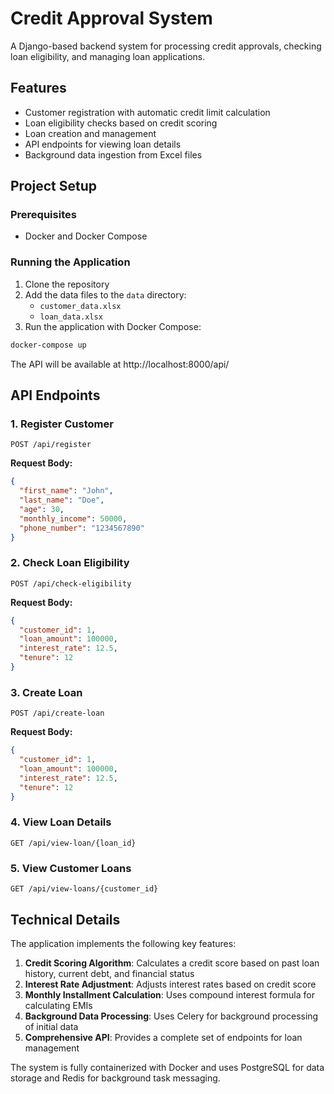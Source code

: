 # Credit Approval System

A Django-based backend system for processing credit approvals, checking loan eligibility, and managing loan applications.

## Features

- Customer registration with automatic credit limit calculation
- Loan eligibility checks based on credit scoring
- Loan creation and management
- API endpoints for viewing loan details
- Background data ingestion from Excel files

## Project Setup

### Prerequisites

- Docker and Docker Compose

### Running the Application

1. Clone the repository
2. Add the data files to the `data` directory:
   - `customer_data.xlsx`
   - `loan_data.xlsx`
3. Run the application with Docker Compose:

```bash
docker-compose up
```

The API will be available at http://localhost:8000/api/

## API Endpoints

### 1. Register Customer

```
POST /api/register
```

**Request Body:**
```json
{
  "first_name": "John",
  "last_name": "Doe",
  "age": 30,
  "monthly_income": 50000,
  "phone_number": "1234567890"
}
```

### 2. Check Loan Eligibility

```
POST /api/check-eligibility
```

**Request Body:**
```json
{
  "customer_id": 1,
  "loan_amount": 100000,
  "interest_rate": 12.5,
  "tenure": 12
}
```

### 3. Create Loan

```
POST /api/create-loan
```

**Request Body:**
```json
{
  "customer_id": 1,
  "loan_amount": 100000,
  "interest_rate": 12.5,
  "tenure": 12
}
```

### 4. View Loan Details

```
GET /api/view-loan/{loan_id}
```

### 5. View Customer Loans

```
GET /api/view-loans/{customer_id}
```

## Technical Details

The application implements the following key features:

1. **Credit Scoring Algorithm**: Calculates a credit score based on past loan history, current debt, and financial status
2. **Interest Rate Adjustment**: Adjusts interest rates based on credit score
3. **Monthly Installment Calculation**: Uses compound interest formula for calculating EMIs
4. **Background Data Processing**: Uses Celery for background processing of initial data
5. **Comprehensive API**: Provides a complete set of endpoints for loan management

The system is fully containerized with Docker and uses PostgreSQL for data storage and Redis for background task messaging.